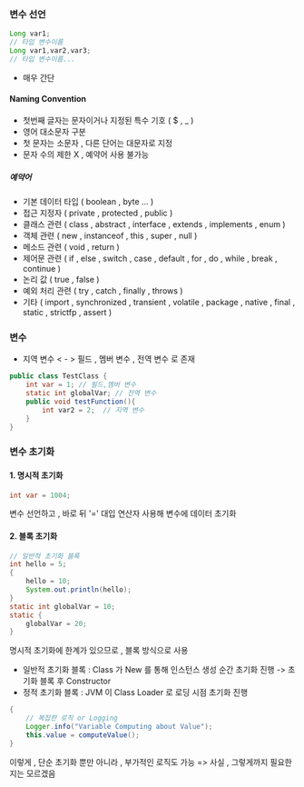 
### 변수 선언

```java
Long var1;
// 타입 변수이름
Long var1,var2,var3;
// 타입 변수이름...
```

- 매우 간단

#### Naming Convention

- 첫번째 글자는 문자이거나 지정된 특수 기호 ( $ , _ )
- 영어 대소문자 구분
- 첫 문자는 소문자 , 다른 단어는 대문자로 지정
- 문자 수의 제한 X , 예약어 사용 불가능

##### 예약어

- 기본 데이터 타입 ( boolean , byte ... )
- 접근 지정자 ( private , protected , public  )
- 클래스 관련 ( class , abstract , interface , extends , implements , enum )
- 객체 관련 ( new , instanceof , this , super , null )
- 메소드 관련 ( void , return )
- 제어문 관련 ( if , else , switch , case , default , for , do , while , break , continue )
- 논리 값 ( true , false )
- 예외 처리 관련 ( try , catch , finally , throws )
- 기타 ( import , synchronized , transient , volatile , package , native , final , static , strictfp , assert )

### 변수

- 지역 변수 < - > 필드 , 멤버 변수 , 전역 변수 로 존재
```java
public class TestClass {
	int var = 1; // 필드,멤버 변수
	static int globalVar; // 전역 변수
	public void testFunction(){
		int var2 = 2;  // 지역 변수
	}
}
```

### 변수 초기화

#### 1. 명시적 초기화
```java
int var = 1004;
```

변수 선언하고 , 바로 뒤 '=' 대입 연산자 사용해 변수에 데이터 초기화

#### 2. 블록 초기화
```java
// 일반적 초기화 블록
int hello = 5;   
{  
    hello = 10;  
    System.out.println(hello);  
}
static int globalVar = 10;
static {
	globalVar = 20;
}
```
명시적 초기화에 한계가 있으므로 , 블록 방식으로 사용

- 일반적 초기화 블록 : Class 가 New 를 통해 인스턴스 생성 순간 초기화 진행
	-> 초기화 블록 후 Constructor
- 정적 초기화 블록 : JVM 이 Class Loader 로 로딩 시점 초기화 진행

```java
{
	// 복잡한 로직 or Logging
	Logger.info("Variable Computing about Value");
	this.value = computeValue();
}
```

이렇게 , 단순 초기화 뿐만 아니라 , 부가적인 로직도 가능
=> 사실 , 그렇게까지 필요한지는 모르겠음